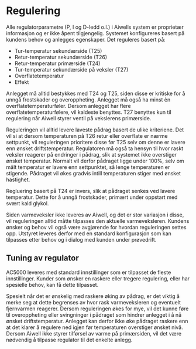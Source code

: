 # Regulering

Alle regulatorparametre (P, I og D-ledd o.l.) i Aiwells system er proprietær informasjon og er ikke åpent tilgjengelig. Systemet konfigureres basert på kundens behov og anlegges egenskaper. Det reguleres basert på:

* Tur-temperatur sekundærside (T25)
* Retur-temperatur sekundærside (T26)
* Retur-temperatur primærside (T24)
* Tur-temperatur sekundærside på veksler (T27)
* Overflatetemperatur
* Effekt

Anlegget må alltid bestykkes med T24 og T25, siden disse er kritiske for å unngå frostskader og overoppheting. Anlegget må også ha minst èn overflatetemperaturføler. Dersom anlegget har flere overflatetemperaturfølere, vil kaldeste benyttes. T27 benyttes kun til regulering når Aiwell styrer ventil på vekslerens primærside.

Reguleringen vil alltid levere laveste pådrag basert de ulike kriteriene. Det vil si at dersom temperaturen på T26 retur eller overflate er nærme settpunkt, vil reguleringen prioritere disse før T25 selv om denne er lavere enn ønsket driftstemperatur. Regulatoren må også ta hensyn til hvor raskt veksler reagerer på endringer i pådrag, slik at systemet ikke overstiger ønsket temperatur. Normalt vil derfor pådraget ligge under 100%, selv om målt temperatur er lavere enn settpunktet, så lenge temperaturen er stigende. Pådraget vil økes gradvis intill temperaturen stiger med ønsket hastighet.

Regluering basert på T24 er invers, slik at pådraget senkes ved lavere temperatur. Dette for å unngå frostskader, primært under oppstart med svært kald glykol.

Siden varmeveksler ikke leveres av Aiwell, og det er stor variasjon i disse, vil reguleringen alltid måtte tilpasses den aktuelle varmeveksleren. Kundens ønsker og behov vil også være avgjørende for hvordan reguleringen settes opp. Utstyret leveres derfor med en standard konfigurasjon som kan tilpasses etter behov og i dialog med kunden under prøvedrift.

## Tuning av regulator

AC5000 leveres med standard innstillinger som er tilpasset de fleste innstillinger. Kunder som ønsker en raskere eller tregere regulering, eller har spesielle behov, kan få dette tilpasset. 

Spesielt når det er ønskelig med raskere øking av pådrag, er det viktig å merke seg at dette begrenses av hvor rask varmeveksleren og eventuelt fjernvarmen reagerer. Dersom reguleringen økes for mye, vil det kunne føre til overoppheting eller svingninger i pådraget som hindrer anlegget i å nå ønsket driftstemperatur. Anlegget kan derfor ikke øke pådraget raskere enn at det klarer å regulere ned igjen før temperaturen overstiger ønsket nivå. Dersom Aiwell ikke styrer tilførsel av varme på primærsiden, vil det være nødvendig å tilpasse regulator til det enkelte anlegg. 